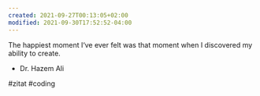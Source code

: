 ```yaml
---
created: 2021-09-27T00:13:05+02:00
modified: 2021-09-30T17:52:52-04:00
---
```


The happiest moment I‘ve ever felt was that moment when I discovered my ability to create.
- Dr. Hazem Ali

#zitat #coding
